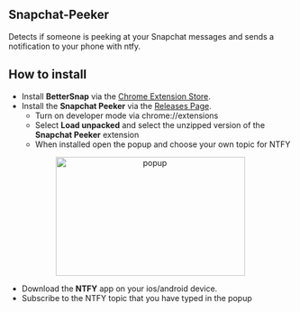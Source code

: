 ## Snapchat-Peeker
Detects if someone is peeking at your Snapchat messages and sends a notification to your phone with ntfy.

## How to install

- Install **BetterSnap** via the [Chrome Extension Store](https://chrome.google.com/webstore/detail/better-snapchat/bomphfefmmkghdkkpjdafehnmfpifook).
- Install the **Snapchat Peeker** via the [Releases Page](https://github.com/DaintyDust/Snapchat-Peeker/releases).
  - Turn on developer mode via chrome://extensions
  - Select **Load unpacked** and select the unzipped version of the **Snapchat Peeker** extension
  - When installed open the popup and choose your own topic for NTFY

<div align="center">
  <img width="336" height="211" src="https://github.com/user-attachments/assets/477a4618-6b3c-4240-86d6-4389ccb48e85" alt="popup">
</div>

- Download the **NTFY** app on your ios/android device.
- Subscribe to the NTFY topic that you have typed in the popup

